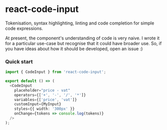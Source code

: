 # react-code-input

Tokenisation, syntax highlighting, linting and code completion for simple code expressions.

At present, the component's understanding of code is very naive. I wrote it for a particular use-case but recognise that it could have broader use. So, if you have ideas about how it should be developed, open an issue :)

### Quick start

```ts
import { CodeInput } from 'react-code-input';

export default () => (
  <CodeInput
    placeholder="price - vat"
    operators={['+', '-', '/', '*']}
    variables={['price', 'vat']}
    customInput={MyInput}
    styles={{ width: '300px' }}
    onChange={tokens => console.log(tokens)}
  />
);
```
